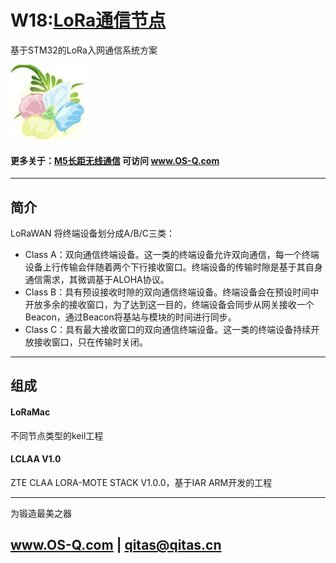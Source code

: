 ﻿# W18:[LoRa通信节点](https://github.com/OS-Q/W18) 

基于STM32的LoRa入网通信系统方案

[![sites](OS-Q/OS-Q.png)](http://www.OS-Q.com)

#### 更多关于：[M5长距无线通信](https://github.com/OS-Q/M5) 可访问 www.OS-Q.com

---

## 简介

LoRaWAN 将终端设备划分成A/B/C三类：

- Class A：双向通信终端设备。这一类的终端设备允许双向通信，每一个终端设备上行传输会伴随着两个下行接收窗口。终端设备的传输时隙是基于其自身通信需求，其微调基于ALOHA协议。
- Class B：具有预设接收时隙的双向通信终端设备。终端设备会在预设时间中开放多余的接收窗口，为了达到这一目的，终端设备会同步从网关接收一个Beacon，通过Beacon将基站与模块的时间进行同步。
- Class C：具有最大接收窗口的双向通信终端设备。这一类的终端设备持续开放接收窗口，只在传输时关闭。


---

## 组成

#### LoRaMac

不同节点类型的keil工程

#### LCLAA V1.0

ZTE CLAA LORA-MOTE STACK V1.0.0，基于IAR ARM开发的工程



---

为锻造最美之器

##  www.OS-Q.com   |   qitas@qitas.cn

